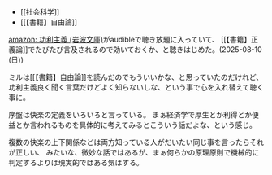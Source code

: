 - [[社会科学]]
- [[【書籍】自由論]]

[amazon: 功利主義 (岩波文庫)](https://amzn.to/4llBwOw)がaudibleで聴き放題に入っていて、
[[【書籍】正義論]]でたびたび言及されるので効いておくか、と聴きはじめた。(2025-08-10 (日))

ミルは[[【書籍】自由論]]を読んだのでもういいかな、と思っていたのだけれど、功利主義良く聞く言葉だけどよく知らないしな、という事で心を入れ替えて聴く事に。

序盤は快楽の定義をいろいろと言っている。
まぁ経済学で厚生とか利得とか便益とか言われるものを具体的に考えてみるとこういう話だよな、という感じ。

複数の快楽の上下関係などは両方知っている人がだいたい同じ事を言ったらそれが正しい、
みたいな、微妙な話ではあるが、まぁ何らかの原理原則で機械的に判定するよりは現実的ではある気はする。